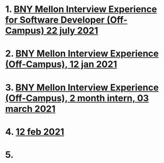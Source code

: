 # 1. [BNY Mellon Interview Experience for Software Developer (Off-Campus) 22 july 2021](https://www.geeksforgeeks.org/bny-mellon-interview-experience-for-software-developer-off-campus/)

# 2. [BNY Mellon Interview Experience (Off-Campus), 12 jan 2021](https://www.geeksforgeeks.org/bny-mellon-interview-experience-off-campus/?ref=rp)

# 3. [BNY Mellon Interview Experience (Off-Campus), 2 month intern, 03 march 2021](https://www.geeksforgeeks.org/bny-mellon-interview-experience-for-summer-internship-off-campus/?ref=rp)

# 4. [12 feb 2021](https://www.geeksforgeeks.org/bny-mellon-interview-experience-for-6-month-internship-2020-virtual/?ref=rp)

# 5. 
